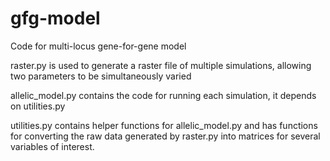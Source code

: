 # gfg-model
Code for multi-locus gene-for-gene model

raster.py is used to generate a raster file of multiple simulations, allowing two parameters to be simultaneously varied

allelic_model.py contains the code for running each simulation, it depends on utilities.py

utilities.py contains helper functions for allelic_model.py and has functions for converting the raw data generated by raster.py into matrices for several variables of interest. 
